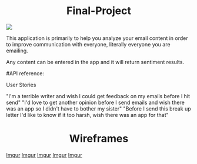 <h1 align="center"> Final-Project </h1>

![](https://media.giphy.com/media/9nt9NckauzqJG/source.gif)


This application is primarily to help you analyze your email content in order to improve communication with everyone, literally everyone you are emailing.

Any content can be entered in the app and it will return sentiment results.


#API reference:

[The IBM Watson™ Personality Insights]: (https://www.ibm.com/watson/developercloud/personality-insights/api/v2/)

User Stories

"I'm a terrible writer and wish I could get feedback on my emails before I hit send"
"I'd love to get another opinion before I send emails and wish there was an app so I didn't have to bother my sister"
"Before I send this break up letter I'd like to know if it too harsh, wish there was an app for that"



<h1 align="center"> Wireframes  </h1>
        
        
[Imgur](http://i.imgur.com/ju1HNdW.png)
[Imgur](http://i.imgur.com/htJEivm.png)
[Imgur](http://i.imgur.com/rdRjusn.png)
[Imgur](http://i.imgur.com/eHHd6mw.png)
[Imgur](http://i.imgur.com/FFlEOJ7.png)


[](http://i.imgur.com/FFlEOJ7.png)
